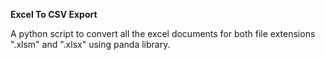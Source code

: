 **Excel To CSV Export**

A python script to convert all the excel documents for both file extensions ".xlsm" and ".xlsx" using panda library.
